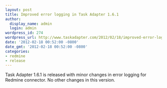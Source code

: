 ```yaml
---
layout: post
title: Improved error logging in Task Adapter 1.6.1
author:
  display_name: admin
  login: admin
wordpress_id: 274
wordpress_url: http://www.taskadapter.com/2012/02/18/improved-error-logging-in-task-adapter-1-6-1/
date: '2012-02-18 00:52:00 -0800'
date_gmt: '2012-02-18 00:52:00 -0800'
categories:
- redmine
- release
---
```

<p>Task Adapter 1.6.1 is released with minor changes in error logging for Redmine connector. No other changes in this version.</p>
